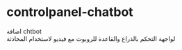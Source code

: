 # controlpanel-chatbot
اضافة  chtbot  
لواجهة التحكم بالذراع والقاعدة للروبوت مع فيديو لاستخدام المحادثة
